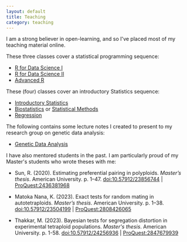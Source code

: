 ```yaml
---
layout: default
title: Teaching
category: teaching
---
```


I am a strong believer in open-learning, and so I've placed most of my teaching material online.

These three classes cover a statistical programming sequence:

- [R for Data Science I](https://dcgerard.github.io/stat_412_612/)
- [R for Data Science II](https://data-science-master.github.io/lectures/)
- [Advanced R](https://dcgerard.github.io/advancedr/)

These (four) classes cover an introductory Statistics sequence:

- [Introductory Statistics](https://dcgerard.github.io/stat234/)
- [Biostatistics](https://dcgerard.github.io/stat_320/) or [Statistical Methods](https://dcgerard.github.io/stat614/)
- [Regression](https://dcgerard.github.io/stat_415_615/)

The following contains some lecture notes I created to present to my research group on genetic data analysis:

- [Genetic Data Analysis](https://dcgerard.github.io/gda/)

I have also mentored students in the past. I am particularly proud of my Master's students who wrote theses with me:

- Sun, R. (2020). Estimating preferential pairing in polyploids. *Master’s thesis*. American University. p. 1–47. [doi:10.57912/23856744](https://doi.org/10.57912/23856744) \| [ProQuest:2436381968](https://www.proquest.com/docview/2436381968)

- Matoka Nana, K. (2023). Exact tests for random mating in autotetraploids. *Master’s thesis*. American University. p. 1–38. [doi:10.57912/23504199](https://doi.org/10.57912/23504199) \| [ProQuest:2808426065](https://www.proquest.com/docview/2808426065)

- Thakkar, M. (2023). Bayesian tests for segregation distortion in experimental tetraploid populations. *Master's thesis*. American University. p. 1-58. [doi:10.57912/24256936](https://doi.org/10.57912/24256936) \| [ProQuest:2847679939](https://www.proquest.com/docview/2847679939)
